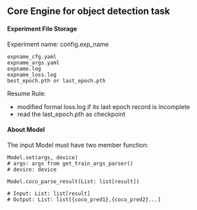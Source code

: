 ## Core Engine for object detection task

#### Experiment File Storage

Experiment name: config.exp_name
```
expname_cfg.yaml
expname_args.yaml
expname.log
expname_loss.log
best_epoch.pth or last_epoch.pth
```

Resume Rule:
- modified formal loss.log if its last epoch record is incomplete
- read the last_epoch.pth as checkpoint
#### About Model
The input Model must have two member function:
```
Model.set(args, device)
# args: args from get_train_args_parser()
# device: device
```
```
Model.coco_parse_result(List: list[result])

# Input: List: list[result]
# Output: List: list[{coco_pred1},{coco_pred2}...]
```
